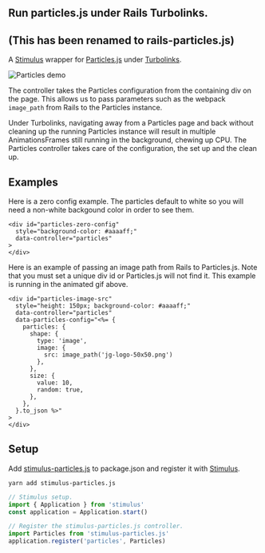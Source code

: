 ## Run particles.js under Rails Turbolinks.

## (This has been renamed to rails-particles.js)

A [Stimulus](https://github.com/stimulusjs/stimulus) wrapper for
[Particles.js](https://github.com/VincentGarreau/particles.js) under
[Turbolinks](https://github.com/turbolinks/turbolinks).

![Particles demo](images/particles.gif)

The controller takes the Particles configuration from the containing div
on the page. This allows us to pass parameters such as the webpack
`image_path` from Rails to the Particles instance.

Under Turbolinks, navigating away from a Particles page and back without
cleaning up the running Particles instance will result
in multiple AnimationsFrames still running in the background, chewing
up CPU. The Particles controller takes care of the configuration,
the set up and the clean up.

## Examples

Here is a zero config example. The particles default to white so you
will need a non-white backgound color in order to see them.

```erb
<div id="particles-zero-config"
  style="background-color: #aaaaff;"
  data-controller="particles"
>
</div>
```

Here is an example of passing an image path from Rails to Particles.js.
Note that you must set a unique div id or Particles.js will not find it.
This example is running in the animated gif above.

```erb
<div id="particles-image-src"
  style="height: 150px; background-color: #aaaaff;"
  data-controller="particles"
  data-particles-config="<%= {
    particles: {
      shape: {
        type: 'image',
        image: {
          src: image_path('jg-logo-50x50.png')
        },
      },
      size: {
        value: 10,
        random: true,
      },
    },
  }.to_json %>"
>
</div>
```

## Setup

Add [stimulus-particles.js](https://github.com/jgorman/stimulus-particles.js)
to package.json and register it with
[Stimulus](https://github.com/stimulusjs/stimulus).

```
yarn add stimulus-particles.js
```

```js
// Stimulus setup.
import { Application } from 'stimulus'
const application = Application.start()

// Register the stimulus-particles.js controller.
import Particles from 'stimulus-particles.js'
application.register('particles', Particles)
```
